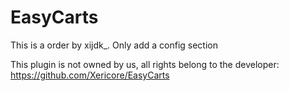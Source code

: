 # EasyCarts
This is a order by xijdk_. Only add a config section

This plugin is not owned by us, all rights belong to the developer:
https://github.com/Xericore/EasyCarts
